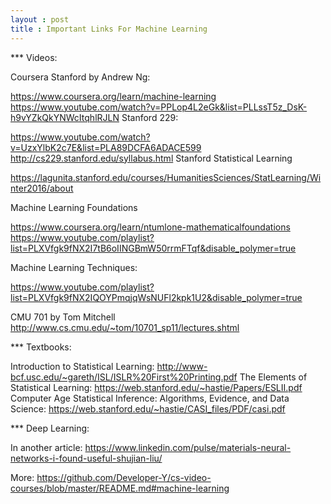 ```yaml
---
layout : post
title : Important Links For Machine Learning
---
```

*** Videos:

Coursera Stanford by Andrew Ng:

https://www.coursera.org/learn/machine-learning
https://www.youtube.com/watch?v=PPLop4L2eGk&list=PLLssT5z_DsK-h9vYZkQkYNWcItqhlRJLN
Stanford 229:

https://www.youtube.com/watch?v=UzxYlbK2c7E&list=PLA89DCFA6ADACE599
http://cs229.stanford.edu/syllabus.html
Stanford Statistical Learning

https://lagunita.stanford.edu/courses/HumanitiesSciences/StatLearning/Winter2016/about


Machine Learning Foundations

https://www.coursera.org/learn/ntumlone-mathematicalfoundations
https://www.youtube.com/playlist?list=PLXVfgk9fNX2I7tB6oIINGBmW50rrmFTqf&disable_polymer=true



Machine Learning Techniques:

https://www.youtube.com/playlist?list=PLXVfgk9fNX2IQOYPmqjqWsNUFl2kpk1U2&disable_polymer=true

CMU 701 by Tom Mitchell
http://www.cs.cmu.edu/~tom/10701_sp11/lectures.shtml


*** Textbooks:

Introduction to Statistical Learning: http://www-bcf.usc.edu/~gareth/ISL/ISLR%20First%20Printing.pdf
The Elements of Statistical Learning: https://web.stanford.edu/~hastie/Papers/ESLII.pdf
Computer Age Statistical Inference: Algorithms, Evidence, and Data Science: https://web.stanford.edu/~hastie/CASI_files/PDF/casi.pdf


*** Deep Learning:

In another article: https://www.linkedin.com/pulse/materials-neural-networks-i-found-useful-shujian-liu/



More: https://github.com/Developer-Y/cs-video-courses/blob/master/README.md#machine-learning
